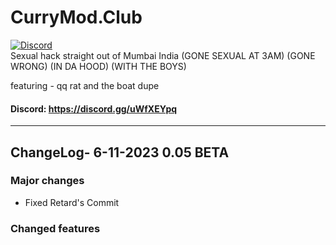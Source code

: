 # CurryMod.Club
[![Discord](https://img.shields.io/discord/1113106989837455550?label=Discord)](https://discord.gg/JPT5F2n6yr)
<br>
Sexual hack straight out of Mumbai India (GONE SEXUAL AT 3AM) (GONE WRONG) (IN DA HOOD) (WITH THE BOYS)

featuring - qq rat and the boat dupe

#### Discord: https://discord.gg/uWfXEYpq

---

## ChangeLog- 6-11-2023 0.05 BETA

### Major changes

- Fixed Retard's Commit

### Changed features
